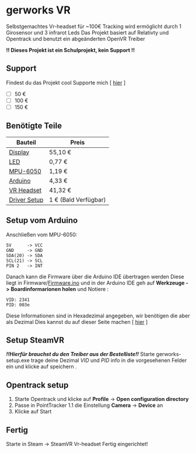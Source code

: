 # gerworks VR
Selbstgemachtes Vr-headset für ~100€
Tracking wird ermöglicht durch 1 Girosensor und 3 infrarot Leds 
Das Projekt basiert auf Relativty und Opentrack und benutzt ein abgeänderten OpenVR Treiber

**!! Dieses Projekt ist ein Schulprojekt, kein Support !!**
## Support 
Findest du das Projekt cool Supporte mich [ [hier](https://bunq.me/gerworks) ]

 - [ ] 50 €
 - [ ] 100 €
 - [ ] 150 €

## Benötigte Teile
| Bauteil | Preis |    
|--|--|
| [Display](https://www.aliexpress.com/item/4000976201829.html) | 55,10 € |
| [LED](https://www.aliexpress.com/item/1005002655434560.html) | 0,77 € |
| [MPU-6050](https://www.aliexpress.com/item/32761922595.html) | 1,19 € |
| [Arduino](https://www.aliexpress.com/item/1005001706390728.html) | 4,33 € |
| [VR Headset](https://www.aliexpress.com/item/1005002549285047.html) | 41,32 € |
| [Driver Setup](https://bunq.me/gerworks) | 1 € (Bald Verfügbar) |
## Setup vom Arduino
Anschließen vom MPU-6050:
```
5V      -> VCC  
GND     -> GND  
SDA(20) -> SDA  
SCL(21) -> SCL  
PIN 2   -> INT  
```
Danach kann die Firmware über die Arduino IDE übertragen werden 
Diese liegt in  Firmware/[Firmware.ino](https://raw.githubusercontent.com/JannikBroer/gerworks-VR/main/firmware/firmware.ino) und in der Arduino IDE geh auf **Werkzeuge **->** Boardinformarionen holen** und Notiere :
    	
	VID: 2341
	PID: 003e
	
Diese Informationen sind in Hexadezimal angegeben, wir benötigen die aber als Dezimal
Dies kannst du auf dieser Seite machen [ [hier](https://www.rapidtables.com/convert/number/hex-to-decimal.html) ]

## Setup SteamVR
***!!Hierfür brauchst du den Treiber aus der Bestelliste!!***
Starte gerworks-setup.exe trage deine Dezimal *VID* und *PID* info in die vorgesehenen Felder ein und
klicke auf speichern .
## Opentrack setup
1. Starte Opentrack und klicke auf **Profile** -> **Open configuration directory**
2. Passe in PointTracker 1.1 die Einstellung **Camera** -> **Device** an
3. Klicke auf Start

## Fertig
Starte in Steam -> SteamVR 
Vr-headset Fertig eingerichtet!


